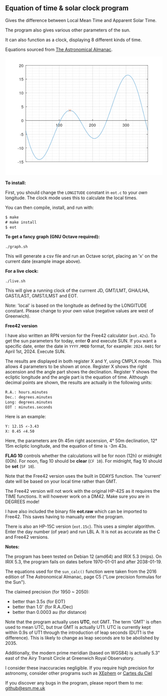 Equation of time & solar clock program
--------------------------------------

Gives the difference between Local Mean Time and Apparent Solar Time.

The program also gives various other parameters of the sun.

It can also function as a clock, displaying 8 different kinds of time.

Equations sourced from [The Astronomical Almanac][1].

![Octave](octave.png "Octave graph showing the equation of time")

**To install:**

First, you should change the `LONGITUDE` constant in `eot.c` to your _own_ longitude. The clock mode uses this to calculate the local times.

You can then compile, install, and run with:

```
$ make
# make install
$ eot
```

**To get a fancy graph (GNU Octave required):**

`./graph.sh`

This will generate a csv file and run an Octave script, placing an 'x' on the current date (example image above).

**For a live clock:**

`./live.sh`

This will give a running clock of the currrent JD, GMT/LMT, GHA/LHA, GAST/LAST, GMST/LMST and EOT.

Note: 'local' is based on the longitude as defined by the LONGITUDE constant. Please change to your _own_ value (negative values are west of Greenwich).

**Free42 version**

I have also written an RPN version for the Free42 calculator (`eot.42s`). To get the sun parameters for today, enter **0** and execute SUN. If you want a specific date, enter the date in `YYYY.MMDD` format, for example: `2024.0401` for April 1st, 2024. Execute SUN.

The results are displayed in both register X and Y, using CMPLX mode. This allows 4 parameters to be shown at once. Register X shows the right ascension and the angle part shows the declination. Register Y shows the ecliptic longitude and the angle part is the equation of time. Although decimal points are shown, the results are actually in the following units:

```
R.A.: hours.minutes
Dec.: degrees.minutes
Long: degrees.minutes
EOT : minutes.seconds
```

Here is an example:

```
Y: 12.15 ∠-3.43
X: 0.45 ∠4.50
```

Here, the parameters are 0h 45m right ascension, 4° 50m declination, 12° 15m ecliptic longitude, and the equation of time is -3m 43s.

**FLAG 10** controls whether the calculations will be for noon (12h) or midnight (00h). For noon, flag 10 should be **clear** (`CF 10`). For midnight, flag 10 should be **set** (`SF 10`).

Note that the Free42 version uses the built in DDAYS function. The 'current' date will be based on your local time rather than GMT.

The Free42 version will not work with the original HP-42S as it requires the TIME functions. It will however work on a DM42. Make sure you are in DEGREES mode!

I have also included the binary file **eot.raw** which can be imported to Free42. This saves having to manually enter the program.

There is also an HP-15C version (`eot.15c`). This uses a simpler algorithm. Enter the day number (of year) and run LBL A. It is not as accurate as the C and Free42 versions.

**Notes:**

The program has been tested on Debian 12 (amd64) and IRIX 5.3 (mips). On IRIX 5.3, the program fails on dates before 1970-01-01 and after 2038-01-19.

The equations used for the `sun_calc()` function were taken from the 2016 edition of The Astronomical Almanac, page C5 ("Low precision formulas for the Sun").

The claimed precision (for 1950 ~ 2050):

- better than 3.5s (for EOT)
- better than 1.0' (for R.A./Dec)
- better than 0.0003 au (for distance)

Note that the program actually uses **UTC**, not GMT. The term 'GMT' is often used to mean UTC, but _true_ GMT is actually UT1. UTC is currently kept within 0.9s of UT1 through the introduction of leap seconds (DUT1 is the difference). This is likely to change as leap seconds are to be abolished by 2035.

Additionally, the modern prime meridian (based on WGS84) is actually 5.3" east of the Airy Transit Circle at Greenwich Royal Observatory.

I consider these inaccuracies negligible. If you require high precision for astronomy, consider other programs such as [XEphem](https://github.com/XEphem/XEphem) or [Cartes du Ciel](http://www.ap-i.net/skychart/)

If you discover any bugs in the program, please report them to me: github@esm.me.uk

[1]: https://aa.usno.navy.mil/publications/asa_history
